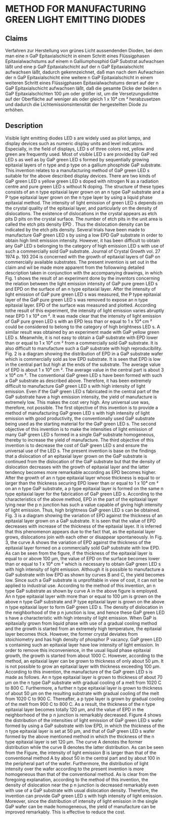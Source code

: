 # METHOD FOR MANUFACTURING GREEN LIGHT EMITTING DIODES

## Claims
Verfahren zur Herstellung von grünes Licht aussendenden Dioden, bei dem man eine n GaP Epitaxialschicht in einem Schritt eines Flüssigphasen Epitaxialwachstums auf einem n Galliumphosphid GaP Substrat aufwachsen läßt und eine p GaP Epitaxialschicht auf der n GaP Epitaxialschicht aufwachsen läßt, dadurch gekennzeichnet, daß man nach dem Aufwachsen der n GaP Epitaxialschicht eine weitere n GaP Epitaxialschicht in einem weiteren Schritt eines Flüssigphasen Epitaxialwachstums derart auf der n GaP Epitaxialschicht aufwachsen läßt, daß die gesamte Dicke der beiden n GaP Epitaxialschichten 100 µm oder größer ist, um die Versetzungsdichte auf der Oberfläche auf weniger als oder gleich 1 x 10⁴ cm ² herabzusetzen und dadurch die Lichtemissionsintensität der hergestellten Diode zu erhöhen.

## Description
Visible light emitting diodes LED s are widely used as pilot lamps, and display devices such as numeric display units and level indicators. Especially, in the field of displays, LED s of three colors red, yellow and green are frequently used. Most of visible LED s are provided by GaP red LED s as well as by GaP green LED s formed by sequentially growing epitaxial layers of n type and p type on a gallium phosphide GaP substrate. This invention relates to a manufacturing method of GaP green LED s suitable for the above described display devices. There are two kinds of GaP green LED s yellow green LED s doped with nitrogen N as a radiation centre and pure green LED s without N doping. The structure of these types consists of an n type epitaxial layer grown on an n type GaP substrate and a P type epitaxial layer grown on the n type layer by using a liquid phase epitaxial method. The intensity of light emission of green LED s depends on the crystal quality of the epitaxial layer, and particularly on the density of dislocations. The existence of dislocations in the crystal appears as etch pits D pits on the crystal surface. The number of etch pits in the unit area is called the etch pits density EPD . Thus the dislocation density can be indicated by the etch pits density. Several trials have been made to manufacture GaP green LED s by using a low EPD GaP substrate in order to obtain high limit emission intensity. However, it has been difficult to obtain any GaP LED s belonging to the category of high emission LED s with use of such a commercially sold GaP substrate. Journal of Crystal Growth vol. 27 1974 p. 193 204 is concerned with the growth of epitaxial layers of GaP on commercially available substrates. The present invention is set out in the claim and wil be made more apparent from the followwing detailed description taken in conjunction with the accompanying drawings, in which Fig. 1 shows the result of an experiment done by the inventors concerning the relation between the light emission intensity of GaP pure green LED s and EPD on the surface of an n type epitaxial layer. After the intensity of light emission of GaP pure green LED s was measured, the P type epitaxial layer of the GaP pure green LED s was removed to expose an n type epitaxial layer. EPD of the surface was measured and plotted. According tothe result of this experiment, the intensity of light emission varies abruptly near EPD 1 x 10⁴ cm ². It was made clear that the intensity of light emission of GaP pure green LED s with an EPD less than or equal to 1 x 10⁴ cm ² could be considered to belong to the category of high brightness LED s. A similar result was obtained by an experiment made with GaP yellow green LED s. Meanwhile, it is not easy to obtain a GaP substrate with EPD lower than or equal to 1 x 10⁴ cm ² from a commercially sold GaP substrate. It is also difficult to manufacture such a GaP substrate with high reproducibility. Fig. 2 is a diagram showing the distribution of EPD in a GaP substrate wafer which is commercially sold as low EPD substrate. It is seen that EPD is low in the central part but high at the ends of the substrate. The average value of EPD is about 1 x 10⁵ cm ². The average value in the central part is about 3 x 10⁴ cm ². The conventional GaP green LED s have been formed with such a GaP substrate as described above. Therefore, it has been extremely difficult to manufacture GaP green LED s with high intensity of light emission. Even if the GaP green LED s fabricated in the central part of the GaP substrate have a high emission intensity, the yield of manufacture is extremely low. This makes the cost very high. Any universal use was, therefore, not possible. The first objective of this invention is to provide a method of manufacturing GaP green LED s with high intensity of light emission with good productivity, the conventionally used GaP substrate being used as the starting material for the GaP green LED s. The second objective of this invention is to make the intensities of light emission of many GaP green LED s formed in a single GaP substrate homogeneous, thereby to increase the yield of manufacture. The third objective of this invention is to decrease the cost of GaP green LED s and ensure the universal use of the LED s. The present invention is base on the findings that a dislocation of an epitaxial layer grown on the GaP substrate is continued from the dislocation of the GaP substrate but that the density of dislocation decreases with the growth of epitaxial layer and the latter tendency becomes more remarkable according as EPD becomes higher. After the growth of an n type epitaxial layer whose thickness is equal to or larger than the thickness securing EPD lower than or equal to 1 x 10⁴ cm ² on an n type GaP substrate, a p type epitaxial layer is formed on the same n type epitaxial layer for the fabrication of GaP green LED s. According to the characteristics of the above method, EPD in the part of the epitaxial layer lying near the p n junction has such a value capable of giving high intensity of light emission. Thus, high brightness GaP green LED s can be obtained. Fig. 3 is a diagram showing the variation of EPD against the thickness of an epitaxial layer grown on a GaP substrate. It is seen that the value of EPD decreases with increase of the thickness of the epitaxial layer. It is inferred that this phenomenon appears due to the fact that, as the epitaxial layer grows, dislocations join with each other or disappear spontaneously. In Fig. 3, the curve A shows the variation of EPD against the thickness of the epitaxial layer formed on a commercially sold GaP substrate with low EPD. As can be seen from the figure, if the thickness of the epitaxial layer is equal to or above 100 µm, the value of EPD on the surface becomes lower than or equal to 1 x 10⁴ cm ² which is necessary to obtain GaP green LED s with high intensity of light emission. Although it is possible to manufacture a GaP substrate with low EPD as shown by curves B and C, the yield becomes low. Since such a GaP substrate is unprofitable in view of cost, it can not be applied to industrial use. According to the method of this invention, an n type GaP substrate as shown by curve A in the above figure is employed. An n type epitaxial layer with more than or equal to 100 µm is grown on the above n type GaP substrate and P type epitaxial layer is grown on the above n type epitaxial layer to form GaP green LED s. The density of dislocation in the neighborhood of the p n junction is low, and hence these GaP green LED s have a characteristic with high intensity of light emission. When GaP is epitaxially grown from liquid phase with use of a gradual cooling method and the growth is started from an extremely high temperature, the epitaxial layer becomes thick. However, the former crystal deviates from stoichiometry and has high density of phosphor P vacancy. GaP green LED s containing such an epitaxial layer have low intensity of light emission. In order to remove this inconvenience, in the usual liquid phase epitaxial growth, the growth is started from about 1000 C. However, according to the method, an epitaxial layer can be grown to thickness of only about 50 µm. It is not possible to grow an epitaxial layer with thickness exceeding 100 µm. According to this invention, the manufacture of the GaP green LED s is made as follows. An n type epitaxial layer is grown to thickness of about 70 µm on the n type GaP substrate with gradual cooling of a melt from 1020 C to 800 C. Furthermore, a further n type epitaxial layer is grown to thickness of about 50 µm on the resulting substrate with gradual cooling of the melt from 1020 C to 900 C. Thereafter, a p type layer is grown by gradual cooling of the melt from 900 C to 800 C. As a result, the thickness of the n type epitaxial layer becomes totally 120 µm, and the value of EPD in the neighborhood of the p n junction is remarkably decreased. Figure 4 shows the distribution of the intensities of light emission of GaP green LED s wafer formed by using a GaP substrate with low EPD, in which the thickness of the n type epitaxial layer is set at 50 µm, and that of GaP green LED s wafer formed by the above mentioned method in which the thickness of the n type epitaxial layer is set 120 µm. The curve A denotes the former distribution while the curve B denotes the latter distribution. As can be seen from the Figure, the intensity of light emission B is larger than that of the conventional method A by about 50 in the central part and by about 100 in the peripheral part of the wafer. Furthermore, the distribution of light intensity over the wafer according to the present invention is more homogeneous than that of the conventional method. As is clear from the foregoing explanation, according to the method of this invention, the density of dislocation near the p n junction is decreased remarkably even with use of a GaP substrate with usual dislocation density. Therefore, the invention can provide GaP green LED s with high intensity of light emission. Moreover, since the distribution of intensity of light emission in the single GaP wafer can be made homogeneous, the yield of manufacture can be improved remarkably. This is effective to reduce the cost.